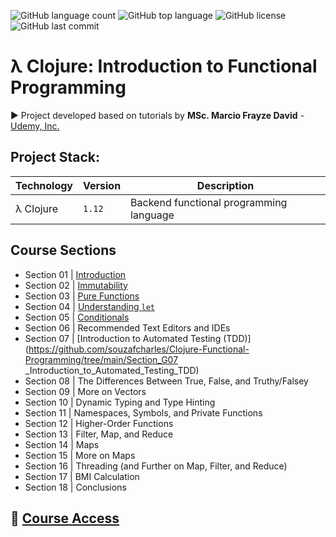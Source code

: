 ![GitHub language count](https://img.shields.io/github/languages/count/souzafcharles/Clojure-Functional-Programming)
![GitHub top language](https://img.shields.io/github/languages/top/souzafcharles/Clojure-Functional-Programming)
![GitHub license](https://img.shields.io/github/license/souzafcharles/Clojure-Functional-Programming)
![GitHub last commit](https://img.shields.io/github/last-commit/souzafcharles/Clojure-Functional-Programming)

# λ Clojure: Introduction to Functional Programming

▶️ Project developed based on tutorials by **MSc. Marcio Frayze David** - [Udemy, Inc.](https://www.udemy.com/)

## Project Stack:
| Technology                | Version   | Description                                                                                     |
|---------------------------|-----------|-------------------------------------------------------------------------------------------------|
| λ Clojure                 | `1.12`    | Backend functional programming language                                                         |

## Course Sections

- Section 01 | [Introduction](https://github.com/souzafcharles/Clojure-Functional-Programming/tree/main/Section_A1_Introduction)
- Section 02 | [Immutability](https://github.com/souzafcharles/Clojure-Functional-Programming/tree/main/Section_B2_Immutability)
- Section 03 | [Pure Functions](https://github.com/souzafcharles/Clojure-Functional-Programming/tree/main/Section_C3_Pure_Functions)
- Section 04 | [Understanding `let`](https://github.com/souzafcharles/Clojure-Functional-Programming/tree/main/Section_D4_Understanding_let)
- Section 05 | [Conditionals](https://github.com/souzafcharles/Clojure-Functional-Programming/tree/main/Section_E5_Conditionals)
- Section 06 | Recommended Text Editors and IDEs
- Section 07 | [Introduction to Automated Testing (TDD)](https://github.com/souzafcharles/Clojure-Functional-Programming/tree/main/Section_G07 _Introduction_to_Automated_Testing_TDD)
- Section 08 | The Differences Between True, False, and Truthy/Falsey
- Section 09 | More on Vectors
- Section 10 | Dynamic Typing and Type Hinting
- Section 11 | Namespaces, Symbols, and Private Functions
- Section 12 | Higher-Order Functions
- Section 13 | Filter, Map, and Reduce
- Section 14 | Maps
- Section 15 | More on Maps
- Section 16 | Threading (and Further on Map, Filter, and Reduce)
- Section 17 | BMI Calculation
- Section 18 | Conclusions

## 🔗 [Course Access](https://www.udemy.com/course/clojure-introducao-a-programacao-funcional/)
